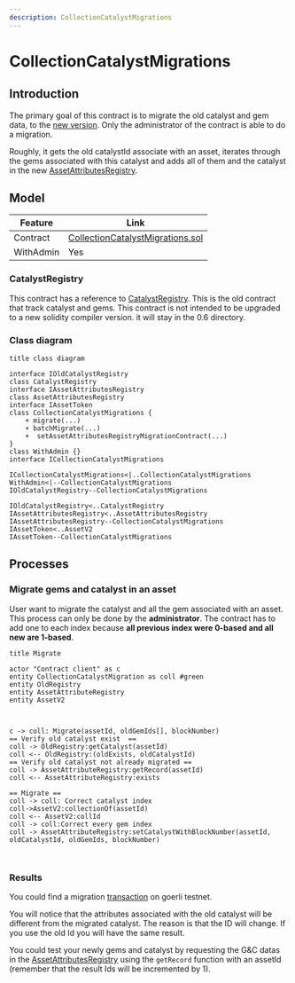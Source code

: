```yaml
---
description: CollectionCatalystMigrations
---
```


# CollectionCatalystMigrations

## Introduction

The primary goal of this contract is to migrate the old catalyst and gem data, to the [new version](./catalyst.md). Only the administrator of the contract is able to do a migration.

Roughly, it gets the old catalystId associate with an asset, iterates through the gems associated with this catalyst and adds all of them and the catalyst in the new [AssetAttributesRegistry](../asset/asset-attributes-registry.md).

## Model

| Feature   | Link                                                                                                                                                             |
| --------- | ---------------------------------------------------------------------------------------------------------------------------------------------------------------- |
| Contract  | [CollectionCatalystMigrations.sol](https://github.com/thesandboxgame/sandbox-smart-contracts/blob/master/src/solc_0.8/catalyst/CollectionCatalystMigrations.sol) |
| WithAdmin | Yes                                                                                                                                                              |

### CatalystRegistry

This contract has a reference to [CatalystRegistry](https://github.com/thesandboxgame/sandbox-smart-contracts/blob/master/src/solc_0.6/CatalystRegistry.sol). This is the old contract that track catalyst and gems. This contract is not intended to be upgraded to a new solidity compiler version. it will stay in the 0.6 directory.

### Class diagram

```plantuml
title class diagram

interface IOldCatalystRegistry
class CatalystRegistry
interface IAssetAttributesRegistry
class AssetAttributesRegistry
interface IAssetToken
class CollectionCatalystMigrations {
    + migrate(...)
    + batchMigrate(...)
    +  setAssetAttributesRegistryMigrationContract(...)
}
class WithAdmin {}
interface ICollectionCatalystMigrations

ICollectionCatalystMigrations<|..CollectionCatalystMigrations
WithAdmin<|--CollectionCatalystMigrations
IOldCatalystRegistry--CollectionCatalystMigrations

IOldCatalystRegistry<..CatalystRegistry
IAssetAttributesRegistry<..AssetAttributesRegistry
IAssetAttributesRegistry--CollectionCatalystMigrations
IAssetToken<..AssetV2
IAssetToken--CollectionCatalystMigrations
```

## Processes

### Migrate gems and catalyst in an asset

User want to migrate the catalyst and all the gem associated with an asset.
This process can only be done by the **administrator**. The contract has to add one to each index because **all previous index were 0-based and all new are 1-based**.

```plantuml
title Migrate

actor "Contract client" as c
entity CollectionCatalystMigration as coll #green
entity OldRegistry
entity AssetAttributeRegistry
entity AssetV2



c -> coll: Migrate(assetId, oldGemIds[], blockNumber)
== Verify old catalyst exist  ==
coll -> OldRegistry:getCatalyst(assetId)
coll <-- OldRegistry:(oldExists, oldCatalystId)
== Verify old catalyst not already migrated ==
coll -> AssetAttributeRegistry:getRecord(assetId)
coll <-- AssetAttributeRegistry:exists

== Migrate ==
coll -> coll: Correct catalyst index
coll->AssetV2:collectionOf(assetId)
coll <-- AssetV2:collId
coll -> coll:Correct every gem index
coll -> AssetAttributeRegistry:setCatalystWithBlockNumber(assetId, oldCatalystId, oldGemIds, blockNumber)



```

### Results

You could find a migration [transaction](https://goerli.etherscan.io/tx/0x982a2c935af9aef364e5d03ff62a864319b3ae5d44cd2dc5331aa93b306c2b77) on goerli testnet.

You will notice that the attributes associated with the old catalyst will be different from the migrated catalyst. The reason is that the ID will change. If you use the old Id you will have the same result.

You could test your newly gems and catalyst by requesting the G&C datas in the [AssetAttributesRegistry](../asset/asset-attributes-registry.md) using the `getRecord` function with an assetId (remember that the result Ids will be incremented by 1).
